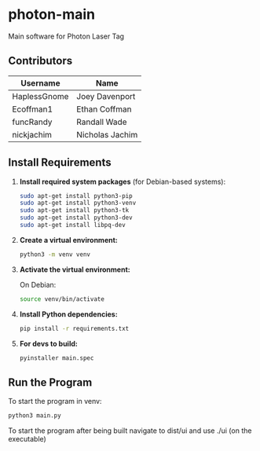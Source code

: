 # photon-main
Main software for Photon Laser Tag

## Contributors

| Username      | Name               |
|---------------|--------------------|
| HaplessGnome  | Joey Davenport     |
| Ecoffman1     | Ethan Coffman      |
| funcRandy     | Randall Wade       |
| nickjachim    | Nicholas Jachim    |

## Install Requirements

1. **Install required system packages** (for Debian-based systems):

    ```bash
    sudo apt-get install python3-pip
    sudo apt-get install python3-venv
    sudo apt-get install python3-tk
    sudo apt-get install python3-dev
    sudo apt-get install libpq-dev
    ```

2. **Create a virtual environment:**

    ```bash
    python3 -m venv venv
    ```

3. **Activate the virtual environment:**

    On Debian:

    ```bash
    source venv/bin/activate 
    ```

4. **Install Python dependencies:**

    ```bash
    pip install -r requirements.txt
    ```

5. **For devs to build:**
    ```bash
    pyinstaller main.spec
    ```


## Run the Program

To start the program in venv:

```bash
python3 main.py
```

To start the program after being built navigate to dist/ui and use ./ui (on the executable)
